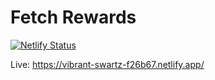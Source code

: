 # Fetch Rewards
[![Netlify Status](https://api.netlify.com/api/v1/badges/6dc18b67-3085-47fd-ace5-5a7c27f82554/deploy-status)](https://app.netlify.com/sites/vibrant-swartz-f26b67/deploys)

Live: https://vibrant-swartz-f26b67.netlify.app/
